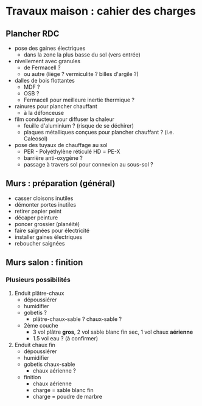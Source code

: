 # Travaux maison : cahier des charges 

## Plancher RDC
- pose des gaines électriques
	- dans la zone la plus basse du sol (vers entrée)
- nivellement avec granules
	- de Fermacell ?
	- ou autre (liège ? vermiculite ? billes d'argile ?)
- dalles de bois flottantes
	- MDF ?
	- OSB ?
	-  Fermacell pour meilleure inertie thermique ?
- rainures pour plancher chauffant
	- à la défonceuse
- film conducteur pour diffuser la chaleur
	- feuille d'aluminium ? (risque de se déchirer)
	- plaques métalliques conçues pour plancher chauffant ? (i.e. Caleosol)
- pose des tuyaux de chauffage au sol
	- PER - Polyéthylène réticulé HD = PE-X
	- barrière anti-oxygène ?
	- passage à travers sol pour connexion au sous-sol ?

## Murs : préparation (général)
- casser cloisons inutiles
- démonter portes inutiles
- retirer papier peint
- décaper peinture
- poncer grossier (planéité)
- faire saignées pour électricité
- installer gaines électriques
- reboucher saignées

## Murs salon : finition
### Plusieurs possibilités
1. Enduit plâtre-chaux
	- dépoussiérer
	- humidifier
	- gobetis ?
		- plâtre-chaux-sable ? chaux-sable ?
	- 2ème couche
		- 3 vol plâtre **gros**, 2 vol sable blanc fin sec, 1 vol chaux **aérienne**
		- 1.5 vol eau ? (à confirmer)
2. Enduit chaux fin
	- dépoussiérer
	- humidifier
	- gobetis chaux-sable
		- chaux aérienne ?
	- finition
		- chaux aérienne
		- charge = sable blanc fin
		- charge = poudre de marbre
<!--stackedit_data:
eyJoaXN0b3J5IjpbMTU0OTQyNDc4NCw2ODU0NTY3NDEsLTkzNz
Y2MTQ2NV19
-->